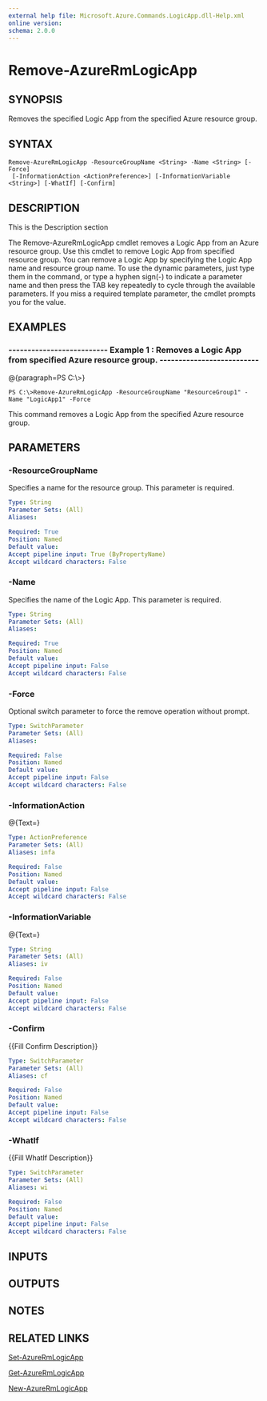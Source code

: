 ```yaml
---
external help file: Microsoft.Azure.Commands.LogicApp.dll-Help.xml
online version: 
schema: 2.0.0
---
```


# Remove-AzureRmLogicApp
## SYNOPSIS
Removes the specified Logic App from the specified Azure resource group.

## SYNTAX

```
Remove-AzureRmLogicApp -ResourceGroupName <String> -Name <String> [-Force]
 [-InformationAction <ActionPreference>] [-InformationVariable <String>] [-WhatIf] [-Confirm]
```

## DESCRIPTION
This is the Description section

The Remove-AzureRmLogicApp cmdlet removes a Logic App from an Azure resource group.
Use this cmdlet to remove Logic App from specified resource group.
You can remove a Logic App by specifying the Logic App name and resource group name.
To use the dynamic parameters, just type them in the command, or type a hyphen sign(-) to indicate a parameter name and then press the TAB key repeatedly to cycle through the available parameters.
If you miss a required template parameter, the cmdlet prompts you for the value.

## EXAMPLES

### --------------------------  Example 1 : Removes a Logic App from specified Azure resource group.  --------------------------
@{paragraph=PS C:\\\>}

```
PS C:\>Remove-AzureRmLogicApp -ResourceGroupName "ResourceGroup1" -Name "LogicApp1" -Force
```

This command removes a Logic App from the specified Azure resource group.

## PARAMETERS

### -ResourceGroupName
Specifies a name for the resource group.
This parameter is required.

```yaml
Type: String
Parameter Sets: (All)
Aliases: 

Required: True
Position: Named
Default value: 
Accept pipeline input: True (ByPropertyName)
Accept wildcard characters: False
```

### -Name
Specifies the name of the Logic App.
This parameter is required.

```yaml
Type: String
Parameter Sets: (All)
Aliases: 

Required: True
Position: Named
Default value: 
Accept pipeline input: False
Accept wildcard characters: False
```

### -Force
Optional switch parameter to force the remove operation without prompt.

```yaml
Type: SwitchParameter
Parameter Sets: (All)
Aliases: 

Required: False
Position: Named
Default value: 
Accept pipeline input: False
Accept wildcard characters: False
```

### -InformationAction
@{Text=}

```yaml
Type: ActionPreference
Parameter Sets: (All)
Aliases: infa

Required: False
Position: Named
Default value: 
Accept pipeline input: False
Accept wildcard characters: False
```

### -InformationVariable
@{Text=}

```yaml
Type: String
Parameter Sets: (All)
Aliases: iv

Required: False
Position: Named
Default value: 
Accept pipeline input: False
Accept wildcard characters: False
```

### -Confirm
{{Fill Confirm Description}}

```yaml
Type: SwitchParameter
Parameter Sets: (All)
Aliases: cf

Required: False
Position: Named
Default value: 
Accept pipeline input: False
Accept wildcard characters: False
```

### -WhatIf
{{Fill WhatIf Description}}

```yaml
Type: SwitchParameter
Parameter Sets: (All)
Aliases: wi

Required: False
Position: Named
Default value: 
Accept pipeline input: False
Accept wildcard characters: False
```

## INPUTS

## OUTPUTS

## NOTES

## RELATED LINKS

[Set-AzureRmLogicApp]()

[Get-AzureRmLogicApp]()

[New-AzureRmLogicApp]()

